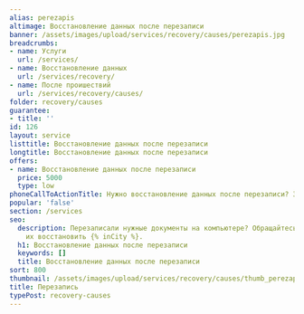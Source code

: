 ```yaml
---
alias: perezapis
altimage: Восстановление данных после перезаписи
banner: /assets/images/upload/services/recovery/causes/perezapis.jpg
breadcrumbs:
- name: Услуги
  url: /services/
- name: Восстановление данных
  url: /services/recovery/
- name: После проишествий
  url: /services/recovery/causes/
folder: recovery/causes
guarantee:
- title: ''
id: 126
layout: service
listtitle: Восстановление данных после перезаписи
longtitle: Восстановление данных после перезаписи
offers:
- name: Восстановление данных после перезаписи
  price: 5000
  type: low
phoneCallToActionTitle: Нужно восстановление данных после перезаписи? Звоните!
popular: 'false'
section: /services
seo:
  description: Перезаписали нужные документы на компьютере? Обращайтесь и мы постараемся
    их восстановить {% inCity %}.
  h1: Восстановление данных после перезаписи
  keywords: []
  title: Восстановление данных после перезаписи
sort: 800
thumbnail: /assets/images/upload/services/recovery/causes/thumb_perezapis.jpg
title: Перезапись
typePost: recovery-causes
---
```

